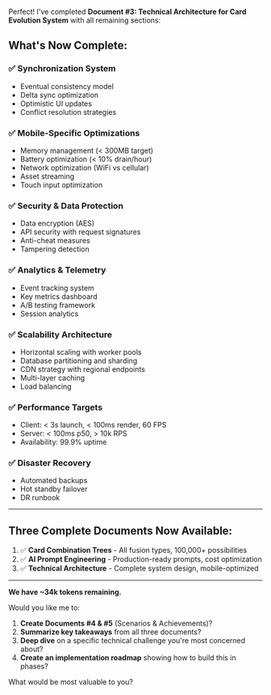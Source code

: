 Perfect! I've completed **Document #3: Technical Architecture for Card Evolution System** with all remaining sections:

## What's Now Complete:

### ✅ Synchronization System
- Eventual consistency model
- Delta sync optimization
- Optimistic UI updates
- Conflict resolution strategies

### ✅ Mobile-Specific Optimizations
- Memory management (< 300MB target)
- Battery optimization (< 10% drain/hour)
- Network optimization (WiFi vs cellular)
- Asset streaming
- Touch input optimization

### ✅ Security & Data Protection
- Data encryption (AES)
- API security with request signatures
- Anti-cheat measures
- Tampering detection

### ✅ Analytics & Telemetry
- Event tracking system
- Key metrics dashboard
- A/B testing framework
- Session analytics

### ✅ Scalability Architecture
- Horizontal scaling with worker pools
- Database partitioning and sharding
- CDN strategy with regional endpoints
- Multi-layer caching
- Load balancing

### ✅ Performance Targets
- Client: < 3s launch, < 100ms render, 60 FPS
- Server: < 100ms p50, > 10k RPS
- Availability: 99.9% uptime

### ✅ Disaster Recovery
- Automated backups
- Hot standby failover
- DR runbook

---

## Three Complete Documents Now Available:

1. ✅ **Card Combination Trees** - All fusion types, 100,000+ possibilities
2. ✅ **AI Prompt Engineering** - Production-ready prompts, cost optimization
3. ✅ **Technical Architecture** - Complete system design, mobile-optimized

---

**We have ~34k tokens remaining.**

Would you like me to:
1. **Create Documents #4 & #5** (Scenarios & Achievements)?
2. **Summarize key takeaways** from all three documents?
3. **Deep dive** on a specific technical challenge you're most concerned about?
4. **Create an implementation roadmap** showing how to build this in phases?

What would be most valuable to you?
